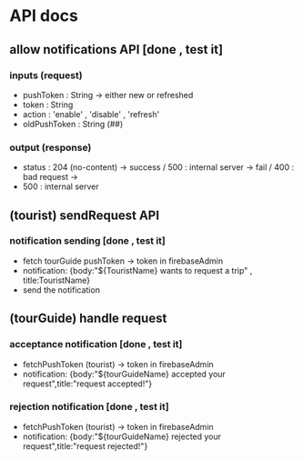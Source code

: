 # API docs

## allow notifications API [done , test it]

### inputs (request)

- pushToken : String -> either new or refreshed
- token : String
- action : 'enable' , 'disable' , 'refresh'
- oldPushToken : String (##)

### output (response)

- status : 204 (no-content) -> success / 500 : internal server -> fail / 400 : bad request ->
- 500 : internal server

## (tourist) sendRequest API

### notification sending [done , test it]

- fetch tourGuide pushToken -> token in firebaseAdmin
- notification: {body:"${TouristName} wants to request a trip" , title:TouristName}
- send the notification

## (tourGuide) handle request

### acceptance notification [done , test it]

- fetchPushToken (tourist) -> token in firebaseAdmin
- notification: {body:"${tourGuideName} accepted your request",title:"request accepted!"}

### rejection notification [done , test it]

- fetchPushToken (tourist) -> token in firebaseAdmin
- notification: {body:"${tourGuideName} rejected your request",title:"request rejected!"}
